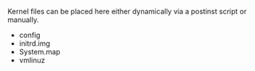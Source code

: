 Kernel files can be placed here either dynamically via a postinst script or manually.  
- config  
- initrd.img  
- System.map  
- vmlinuz
